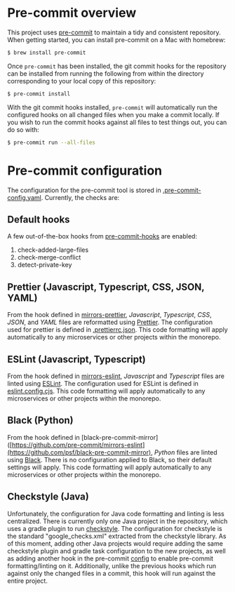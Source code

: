 # Pre-commit overview

This project uses [pre-commit](https://pre-commit.com/) to maintain a tidy and consistent repository. When getting started,
you can install pre-commit on a Mac with homebrew:

```bash
$ brew install pre-commit
```

Once `pre-commit` has been installed, the git commit hooks for the repository can be installed from running the following
from within the directory corresponding to your local copy of this repository:

```bash
$ pre-commit install
```

With the git commit hooks installed, `pre-commit` will automatically run the configured hooks on all changed files when you make a commit
locally. If you wish to run the commit hooks against all files to test things out, you can do so with:

```bash
$ pre-commit run --all-files
```

# Pre-commit configuration

The configuration for the pre-commit tool is stored in [.pre-commit-config.yaml](.pre-commit-config.yaml). Currently, the checks are:

## Default hooks

A few out-of-the-box hooks from [pre-commit-hooks](https://github.com/pre-commit/pre-commit-hooks) are enabled:
1. check-added-large-files
1. check-merge-conflict
1. detect-private-key

## Prettier (Javascript, Typescript, CSS, JSON, YAML)

From the hook defined in [mirrors-prettier](https://github.com/pre-commit/mirrors-prettier), *Javascript*, *Typescript*,
*CSS*, *JSON*, and *YAML* files are reformatted using [Prettier](https://prettier.io/). The configuration used for prettier is defined
in [.prettierrc.json](.prettierrc.json). This code formatting will apply automatically to any microservices or other projects within the monorepo.

## ESLint (Javascript, Typescript)

From the hook defined in [mirrors-eslint](https://github.com/pre-commit/mirrors-eslint), *Javascript* and *Typescript* files are linted using
[ESLint](https://eslint.org/). The configuration used for ESLint is defined in [eslint.config.cjs](eslint.config.cjs). This code
formatting will apply automatically to any microservices or other projects within the monorepo.

## Black (Python)

From the hook defined in [black-pre-commit-mirror]([https://github.com/pre-commit/mirrors-eslint](https://github.com/psf/black-pre-commit-mirror),
*Python* files are linted using [Black](https://black.readthedocs.io/en/stable/). There is no configuration applied to Black, so their default
settings will apply. This code formatting will apply automatically to any microservices or other projects within the monorepo.

## Checkstyle (Java)

Unfortunately, the configuration for Java code formatting and linting is less centralized. There is currently only one Java project
in the repository, which uses a gradle plugin to run [checkstyle](https://checkstyle.sourceforge.io/). The configuration for checkstyle
is the standard "google_checks.xml" extracted from the checkstyle library. As of this moment, adding other Java projects would require adding
the same checkstyle plugin and gradle task configuration to the new projects, as well as adding another hook in the pre-commit [config](.pre-commit-config.yaml)
to enable pre-commit formatting/linting on it. Additionally, unlike the previous hooks which run against only the changed files in a commit,
this hook will run against the entire project.

